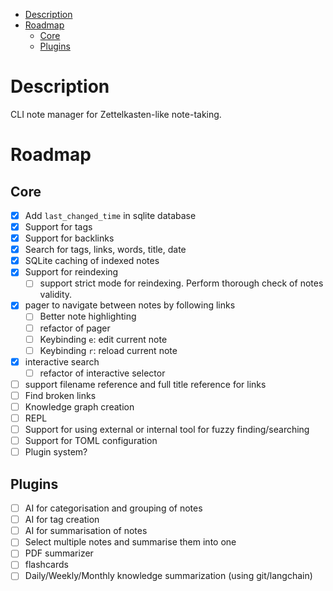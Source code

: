 <!--toc:start-->
- [Description](#description)
- [Roadmap](#roadmap)
  - [Core](#core)
  - [Plugins](#plugins)
<!--toc:end-->

# Description

CLI note manager for Zettelkasten-like note-taking.


# Roadmap

## Core
- [x] Add `last_changed_time` in sqlite database
- [x] Support for tags
- [x] Support for backlinks
- [x] Search for tags, links, words, title, date
- [x] SQLite caching of indexed notes
- [x] Support for reindexing
  - [ ] support strict mode for reindexing. Perform thorough check of notes validity.
- [x] pager to navigate between notes by following links
  - [ ] Better note highlighting
  - [ ] refactor of pager
  - [ ] Keybinding `e`: edit current note
  - [ ] Keybinding `r`: reload current note
- [x] interactive search
  - [ ] refactor of interactive selector
- [ ] support filename reference and full title reference for links
- [ ] Find broken links
- [ ] Knowledge graph creation
- [ ] REPL
- [ ] Support for using external or internal tool for fuzzy finding/searching
- [ ] Support for TOML configuration
- [ ] Plugin system?

## Plugins
- [ ] AI for categorisation and grouping of notes
- [ ] AI for tag creation
- [ ] AI for summarisation of notes
- [ ] Select multiple notes and summarise them into one
- [ ] PDF summarizer
- [ ] flashcards
- [ ] Daily/Weekly/Monthly knowledge summarization (using git/langchain)
